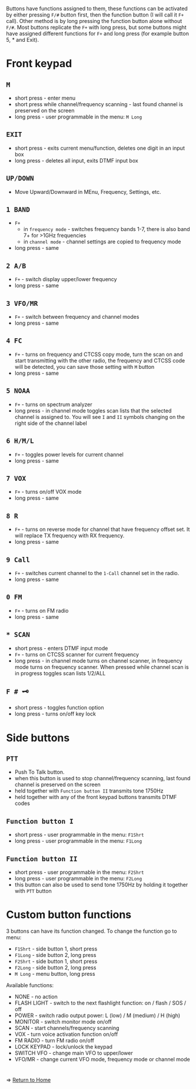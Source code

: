 Buttons have functions assigned to them, these functions can be activated by either pressing `F/#` button first, then the function button (I will call it `F+` call). Other method is by long pressing the function button alone without `F/#`. Most buttons replicate the `F+` with long press, but some buttons might have assigned different functions for `F+` and long press (for example button 5, * and Exit).

# Front keypad

## `M` 
* short press - enter menu
* short press while channel/frequency scanning - last found channel is preserved on the screen
* long press - user programmable in the menu: `M Long`
## `EXIT`
* short press - exits current menu/function, deletes one digit in an input box
* long press - deletes all input, exits DTMF input box
## `UP/DOWN`
* Move Upward/Downward in MEnu, Frequency, Settings, etc.
## `1 BAND`
* `F+`
  * in `frequency mode` - switches frequency bands 1-7, there is also band 7+ for >1GHz frequencies
  * in `channel mode` - channel settings are copied to frequency mode
* long press - same
## `2 A/B`
* `F+` - switch display upper/lower frequency
* long press - same
## `3 VFO/MR`
* `F+` - switch between frequency and channel modes
* long press - same
## `4 FC`
* `F+` - turns on frequency and CTCSS copy mode, turn the scan on and start transmitting with the other radio, the frequency and CTCSS code will be detected, you can save those setting with `M` button
* long press - same
## `5 NOAA`
* `F+` - turns on spectrum analyzer
* long press - in channel mode toggles scan lists that the selected channel is assigned to. You will see `I` and `II` symbols changing on the right side of the channel label
## `6 H/M/L`
* `F+` - toggles power levels for current channel
* long press - same
## `7 VOX`
* `F+` - turns on/off VOX mode
* long press - same
## `8 R`
* `F+` - turns on reverse mode for channel that have frequency offset set. It will replace TX frequency with RX frequency.
* long press - same
## `9 Call`
* `F+` - switches current channel to the `1-Call` channel set in the radio.
* long press - same
## `0 FM`
* `F+` - turns on FM radio
* long press - same
## `* SCAN`
* short press - enters DTMF input mode
* `F+` - turns on CTCSS scanner for current frequency
* long press - in channel mode turns on channel scanner, in frequency mode turns on frequency scanner. When pressed while channel scan is in progress toggles scan lists 1/2/ALL
## `F # 🗝`
* short press - toggles function option
* long press - turns on/off key lock

# Side buttons

## `PTT` 
* Push To Talk button.
* when this button is used to stop channel/frequency scanning, last found channel is preserved on the screen
* held together with `Function button II` transmits tone 1750Hz
* held together with any of the front keypad buttons transmits DTMF codes

## `Function button I` 
* short press - user programmable in the menu: `F1Shrt`
* long press - user programmable in the menu: `F1Long`

## `Function button II` 
* short press - user programmable in the menu: `F2Shrt`
* long press - user programmable in the menu: `F2Long`
* this button can also be used to send tone 1750Hz by holding it together with `PTT` button

# Custom button functions
3 buttons can have its function changed. To change the function go to menu:
* `F1Shrt` - side button 1, short press
* `F1Long` - side button 2, long press
* `F2Shrt` - side button 1, short press
* `F2Long` - side button 2, long press
* `M Long` - menu button, long press

Available functions:
* NONE - no action
* FLASH LIGHT - switch to the next flashlight function: on / flash / SOS / off
* POWER - switch radio output power: L (low) / M (medium) / H (high)
* MONITOR - switch monitor mode on/off
* SCAN - start channels/frequency scanning
* VOX - turn voice activation function on/off
* FM RADIO - turn FM radio on/off
* LOCK KEYPAD - lock/unlock the keypad
* SWITCH VFO - change main VFO to upper/lower
* VFO/MR - change current VFO mode, frequency mode or channel mode

#
=> [Return to Home](https://github.com/egzumer/uv-k5-firmware-custom/wiki)
